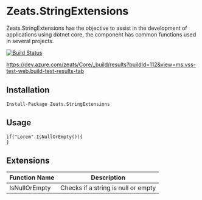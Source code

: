 # Zeats.StringExtensions

Zeats.StringExtensions has the objective to assist in the development of applications using dotnet core, the component has common functions used in several projects.

[![Build Status](https://dev.azure.com/zeats/Core/_apis/build/status/zeats-string-extensions?branchName=master)](https://dev.azure.com/zeats/Core/_build/latest?definitionId=16&branchName=master)

https://dev.azure.com/zeats/Core/_build/results?buildId=112&view=ms.vss-test-web.build-test-results-tab

## Installation

```PM>
Install-Package Zeats.StringExtensions
```

## Usage

    if("Lorem".IsNullOrEmpty()){
    }

## Extensions


| Function Name           | Description                        |
|-------------------------|------------------------------------|
| IsNullOrEmpty           | Checks if a string is null or empty|
